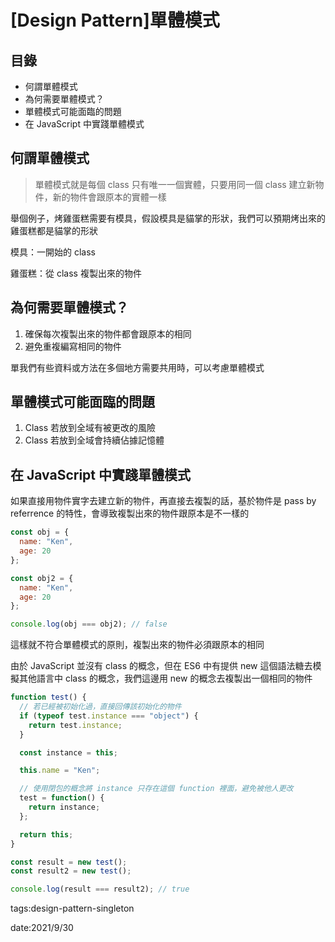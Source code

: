 # [Design Pattern]單體模式

## 目錄
* 何謂單體模式
* 為何需要單體模式？
* 單體模式可能面臨的問題
* 在 JavaScript 中實踐單體模式

## 何謂單體模式

> 單體模式就是每個 class 只有唯一一個實體，只要用同一個 class 建立新物件，新的物件會跟原本的實體一樣

舉個例子，烤雞蛋糕需要有模具，假設模具是貓掌的形狀，我們可以預期烤出來的雞蛋糕都是貓掌的形狀

模具：一開始的 class

雞蛋糕：從 class 複製出來的物件

## 為何需要單體模式？

1. 確保每次複製出來的物件都會跟原本的相同
2. 避免重複編寫相同的物件

單我們有些資料或方法在多個地方需要共用時，可以考慮單體模式

## 單體模式可能面臨的問題

1. Class 若放到全域有被更改的風險
2. Class 若放到全域會持續佔據記憶體

## 在 JavaScript 中實踐單體模式

如果直接用物件實字去建立新的物件，再直接去複製的話，基於物件是 pass by referrence 的特性，會導致複製出來的物件跟原本是不一樣的

```jsx
const obj = {
  name: "Ken",
  age: 20
};

const obj2 = {
  name: "Ken",
  age: 20
};

console.log(obj === obj2); // false
```

這樣就不符合單體模式的原則，複製出來的物件必須跟原本的相同

由於 JavaScript 並沒有 class 的概念，但在 ES6 中有提供 new 這個語法糖去模擬其他語言中 class 的概念，我們這邊用 new 的概念去複製出一個相同的物件

```jsx
function test() {
  // 若已經被初始化過，直接回傳該初始化的物件
  if (typeof test.instance === "object") {
    return test.instance;
  }

  const instance = this;

  this.name = "Ken";

  // 使用閉包的概念將 instance 只存在這個 function 裡面，避免被他人更改
  test = function() {
    return instance;
  };

  return this;
}

const result = new test();
const result2 = new test();

console.log(result === result2); // true
```

tags:design-pattern-singleton

date:2021/9/30
